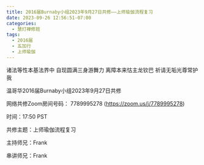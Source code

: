 ```yaml
---
title: 2016届Burnaby小组2023年9月27日共修——上师瑜伽流程复习
date: 2023-09-26 12:56:51-07:00
categories:
  - 慧灯禅修班
tags:
  - 2016届
  - 五加行
  - 上师瑜伽
---
```

诸法等性本基法界中 自现圆满三身游舞力 离障本来怙主龙钦巴 祈请无垢光尊常护我

温哥华2016届Burnaby小组2023年9月27日共修

网络共修Zoom房间号码： 7789995278 (<https://zoom.us/j/7789995278>)

时间：17:50 PST

共修主题：上师瑜伽流程复习

主持师兄：Frank

串讲师兄：Frank
